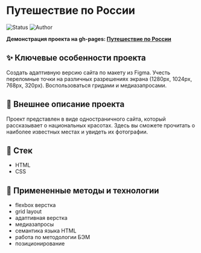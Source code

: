 # Путешествие по России

<p>
  <img alt="Status" src="https://img.shields.io/badge/status-released-green" >
  <img alt="Author" src="https://img.shields.io/badge/author-MaximSinyukov-blue" />
</p>

**Демонстрация проекта на gh-pages: [Путешествие по России](https://maximsinyukov.github.io/russian-travel/index.html)**

## :sparkles: Ключевые особенности проекта

Создать адаптивную версию сайта по макету из Figma. Учесть переломные точки на различных разрешениях экрана (1280px, 1024px, 768px, 320px). Воспользоваться гридами и медиазапросами.

## :page_with_curl: Внешнее описание проекта

Проект представлен в виде одностраничного сайта, который рассказывает о национальных красотах. Здесь вы сможете прочитать о наиболее известных местах и увидеть их фотографии.

## :bookmark_tabs: Стек

- HTML
- CSS

## :mag_right: Примененные методы и технологии

* flexbox верстка
* grid layout
* адаптивная верстка
* медиазапросы
* семантика языка HTML
* работа по методологии БЭМ
* позиционирование
